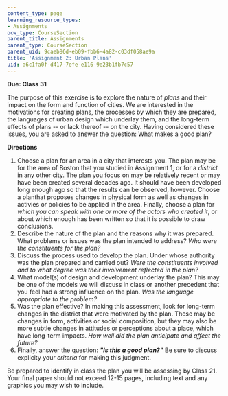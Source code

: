 ```yaml
---
content_type: page
learning_resource_types:
- Assignments
ocw_type: CourseSection
parent_title: Assignments
parent_type: CourseSection
parent_uid: 9caeb86d-eb09-fbb6-4a82-c03df058ae9a
title: 'Assignment 2: Urban Plans'
uid: a6c1fa0f-d417-7efe-e116-9e23b1fb7c57
---
```


**Due: Class 31**

The purpose of this exercise is to explore the nature of _plans_ and their impact on the form and function of cities. We are interested in the motivations for creating plans, the processes by which they are prepared, the languages of urban design which underlay them, and the long-term effects of plans -- or lack thereof -- on the city. Having considered these issues, you are asked to answer the question: What makes a good plan?

**Directions**

1.  Choose a plan for an area in a city that interests you. The plan may be for the area of Boston that you studied in Assignment 1, or for a _district_ in any other city. The plan you focus on may be relatively recent or may have been created several decades ago. It should have been developed long enough ago so that the results can be observed, however. Choose a planthat proposes changes in physical form as well as changes in activies or policies to be applied in the area. Finally, choose a plan for _which you can speak with one or more of the actors who created it_, or about which enough has been written so that it is possible to draw conclusions.
2.  Describe the nature of the plan and the reasons why it was prepared. What problems or issues was the plan intended to address? _Who were the constituents for the plan?_
3.  Discuss the process used to develop the plan. Under whose authority was the plan prepared and carried out? _Were the constituents involved and to what degree was their involvement reflected in the plan?_
4.  What model(s) of design and development underlay the plan? This may be one of the models we will discuss in class or another precedent that you feel had a strong influence on the plan. _Was the language appropriate to the problem?_
5.  Was the plan effective? In making this assessment, look for long-term changes in the district that were motivated by the plan. These may be changes in form, activities or social composition, but they may also be more subtle changes in attitudes or perceptions about a place, which have long-term impacts. _How well did the plan anticipate and affect the future?_
6.  Finally, answer the question: _**"Is this a good plan?"**_ Be sure to discuss explicity your _criteria_ for making this judgment.

Be prepared to identify in class the plan you will be assessing by Class 21. Your final paper should not exceed 12-15 pages, including text and any graphics you may wish to include.